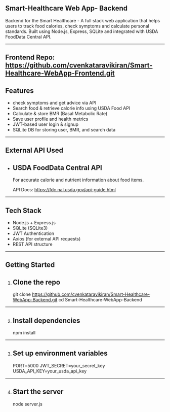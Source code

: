 Smart-Healthcare Web App- Backend 
-------------------------------------------------------------------------------------------------------------------------------------------
Backend for the Smart Healthcare - A full stack web application that helps users to track food calories, check symptoms and calculate personal standards. Built using Node.js, Express, SQLite and integrated with USDA FoodData Central API.

------------------------------------------------------------------------------------------------------------------------------------------

Frontend Repo: https://github.com/cvenkataravikiran/Smart-Healthcare-WebApp-Frontend.git
-------------------------------------------------------------------------------------------------------------------------------------------
Features 
-------------------------------------------------------------------------------------------------------------------------------------------
* check symptoms and get advice via API
* Search food & retrieve calorie info using USDA Food API
* Calculate & store BMR (Basal Metabolic Rate)
* Save user profile and health metrics
* JWT-based user login & signup
* SQLite DB for storing user, BMR, and search data

-------------------------------------------------------------------------------------------------------------------------------------------
External API Used
-------------------------------------------------------------------------------------------------------------------------------------------

* USDA FoodData Central API
  ----------------------------------------------------------------------------------------------------------------------------------------
   For accurate calorie and nutrient information about food items.
  
   API Docs: https://fdc.nal.usda.gov/api-guide.html

-------------------------------------------------------------------------------------------------------------------------------------------
Tech Stack
-------------------------------------------------------------------------------------------------------------------------------------------
* Node.js + Express.js
* SQLite (SQLite3)
* JWT Authentication
* Axios (for external API requests)
* REST API structure
-------------------------------------------------------------------------------------------------------------------------------------------
Getting Started
-------------------------------------------------------------------------------------------------------------------------------------------
1. Clone the repo
   -------------------------------------------------------------------------------------------------------------------------------------------
      git clone https://github.com/cvenkataravikiran/Smart-Healthcare-WebApp-Backend.git 
      cd Smart-Healthcare-WebApp-Backend
-------------------------------------------------------------------------------------------------------------------------------------------
2. Install dependencies
   -------------------------------------------------------------------------------------------------------------------------------------------
    npm install
-------------------------------------------------------------------------------------------------------------------------------------------
3. Set up environment variables
   -------------------------------------------------------------------------------------------------------------------------------------------
    PORT=5000
    JWT_SECRET=your_secret_key
    USDA_API_KEY=your_usda_api_key
-------------------------------------------------------------------------------------------------------------------------------------------
4. Start the server
   -------------------------------------------------------------------------------------------------------------------------------------------
    node server.js
   
